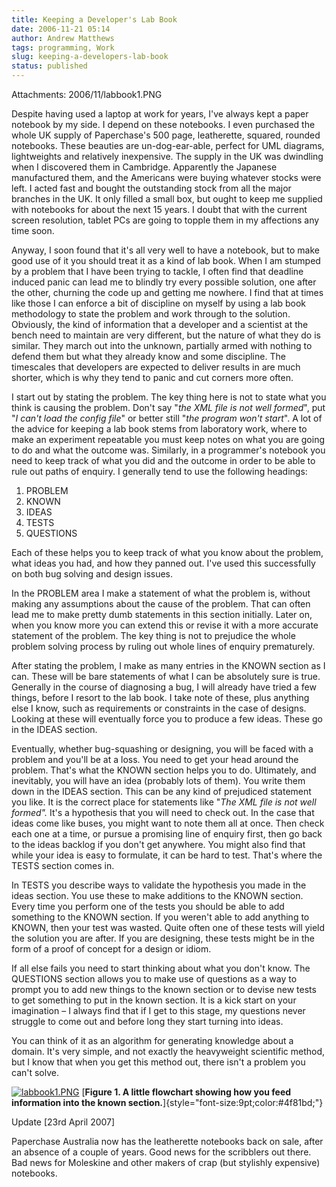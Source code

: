 ```yaml
---
title: Keeping a Developer's Lab Book
date: 2006-11-21 05:14
author: Andrew Matthews
tags: programming, Work
slug: keeping-a-developers-lab-book
status: published
---
```

Attachments: 2006/11/labbook1.PNG

Despite having used a laptop at work for years, I've always kept a paper notebook by my side. I depend on these notebooks. I even purchased the whole UK supply of Paperchase's 500 page, leatherette, squared, rounded notebooks. These beauties are un-dog-ear-able, perfect for UML diagrams, lightweights and relatively inexpensive. The supply in the UK was dwindling when I discovered them in Cambridge. Apparently the Japanese manufactured them, and the Americans were buying whatever stocks were left. I acted fast and bought the outstanding stock from all the major branches in the UK. It only filled a small box, but ought to keep me supplied with notebooks for about the next 15 years. I doubt that with the current screen resolution, tablet PCs are going to topple them in my affections any time soon.

Anyway, I soon found that it's all very well to have a notebook, but to make good use of it you should treat it as a kind of lab book. When I am stumped by a problem that I have been trying to tackle, I often find that deadline induced panic can lead me to blindly try every possible solution, one after the other, churning the code up and getting me nowhere. I find that at times like those I can enforce a bit of discipline on myself by using a lab book methodology to state the problem and work through to the solution. Obviously, the kind of information that a developer and a scientist at the bench need to maintain are very different, but the nature of what they do is similar. They march out into the unknown, partially armed with nothing to defend them but what they already know and some discipline. The timescales that developers are expected to deliver results in are much shorter, which is why they tend to panic and cut corners more often.

I start out by stating the problem. The key thing here is not to state what you think is causing the problem. Don't say "*the XML file is not well formed*", put "*I can't load the config file*" or better still "*the program won't start*". A lot of the advice for keeping a lab book stems from laboratory work, where to make an experiment repeatable you must keep notes on what you are going to do and what the outcome was. Similarly, in a programmer's notebook you need to keep track of what you did and the outcome in order to be able to rule out paths of enquiry. I generally tend to use the following headings:

1.  PROBLEM
2.  KNOWN
3.  IDEAS
4.  TESTS
5.  QUESTIONS

Each of these helps you to keep track of what you know about the problem, what ideas you had, and how they panned out. I've used this successfully on both bug solving and design issues.

In the PROBLEM area I make a statement of what the problem is, without making any assumptions about the cause of the problem. That can often lead me to make pretty dumb statements in this section initially. Later on, when you know more you can extend this or revise it with a more accurate statement of the problem. The key thing is not to prejudice the whole problem solving process by ruling out whole lines of enquiry prematurely.

After stating the problem, I make as many entries in the KNOWN section as I can. These will be bare statements of what I can be absolutely sure is true. Generally in the course of diagnosing a bug, I will already have tried a few things, before I resort to the lab book. I take note of these, plus anything else I know, such as requirements or constraints in the case of designs. Looking at these will eventually force you to produce a few ideas. These go in the IDEAS section.

Eventually, whether bug-squashing or designing, you will be faced with a problem and you'll be at a loss. You need to get your head around the problem. That's what the KNOWN section helps you to do. Ultimately, and inevitably, you will have an idea (probably lots of them). You write them down in the IDEAS section. This can be any kind of prejudiced statement you like. It is the correct place for statements like "*The XML file is not well formed".* It's a hypothesis that you will need to check out. In the case that ideas come like buses, you might want to note them all at once. Then check each one at a time, or pursue a promising line of enquiry first, then go back to the ideas backlog if you don't get anywhere. You might also find that while your idea is easy to formulate, it can be hard to test. That's where the TESTS section comes in.

In TESTS you describe ways to validate the hypothesis you made in the ideas section. You use these to make additions to the KNOWN section. Every time you perform one of the tests you should be able to add something to the KNOWN section. If you weren't able to add anything to KNOWN, then your test was wasted. Quite often one of these tests will yield the solution you are after. If you are designing, these tests might be in the form of a proof of concept for a design or idiom.

If all else fails you need to start thinking about what you don't know. The QUESTIONS section allows you to make use of questions as a way to prompt you to add new things to the known section or to devise new tests to get something to put in the known section. It is a kick start on your imagination – I always find that if I get to this stage, my questions never struggle to come out and before long they start turning into ideas.

You can think of it as an algorithm for generating knowledge about a domain. It's very simple, and not exactly the heavyweight scientific method, but I know that when you get this method out, there isn't a problem you can't solve.

[![labbook1.PNG]({static}2006/11/labbook1.PNG)]({static}2006/11/labbook1.PNG "labbook1.PNG")
[**Figure 1. A little flowchart showing how you feed information into the known section.**]{style="font-size:9pt;color:#4f81bd;"}

Update \[23rd April 2007\]

Paperchase Australia now has the leatherette notebooks back on sale, after an absence of a couple of years. Good news for the scribblers out there. Bad news for Moleskine and other makers of crap (but stylishly expensive) notebooks.
